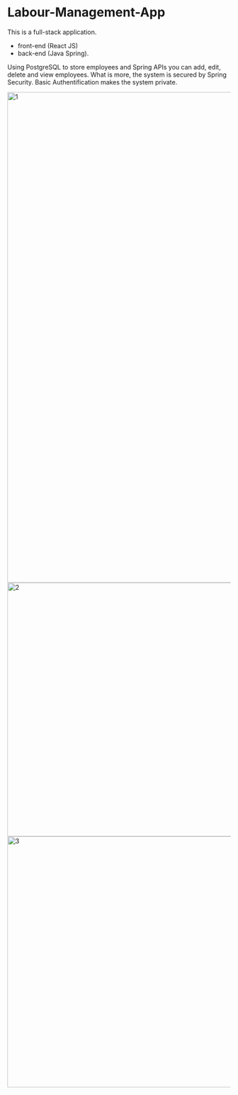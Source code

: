 # Labour-Management-App
This is a full-stack application.
 - front-end (React JS)
 - back-end (Java Spring).
 
Using PostgreSQL to store employees and Spring APIs you can add, edit, delete and view employees. What is more, the system is secured by Spring Security. Basic Authentification makes the system private.

<img width="1106" alt="1" src="https://user-images.githubusercontent.com/111048277/233713122-dde32083-174f-464a-a929-f9715a7451bc.png">

<img width="572" alt="2" src="https://user-images.githubusercontent.com/111048277/233713143-af10bc2c-4a12-4c64-ab04-513523ddcdde.png">

<img width="566" alt="3" src="https://user-images.githubusercontent.com/111048277/233713148-9bbda3bf-eff8-4f41-b65d-ee6b4eaa4ee6.png">
